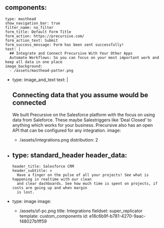 components:
  - 
    type: masthead
    show_navigation_bar: true
    filter_name: no_filter
    form_title: Default Form Title
    form_action: https://precursive.com/
    form_action_text: Submit
    form_success_message: Form has been sent successfully!
    text: |
      ## Integrate and Connect Precursive With Your Other Apps
      Automate Workflows: So you can focus on your most important work and keep all data in one place
    image_background:
      - /assets/masthead-patter.png
  - 
    type: image_and_text
    text: |
      ## Connecting data that you assume would be connected
      
      We built Precursive on the Salesforce platform with the focus on using data from Saleforce. These maybe Salestriggers like ‘Deal Closed’ to anything which works for your business. Precursive also has an open API that can be configured for any integration.
    image:
      - /assets/integrations.png
    distribution: 2
  - 
    type: standard_header
    header_data:
      - 
        header_title: Salesforce CRM
        header_subtitle: >
          Have a finger on the pulse of all your projects! See what is happening in realtime with our clean
          and clear dashboards. See how much time is spent on projects, if costs are going up and when margin
          is lost.
  - 
    type: image
    image:
      - /assets/sf-pc.png
title: Integrations
fieldset: super_replicator
template: custom_components
id: e18c6b9f-b781-4270-9aac-f48027b1ff59
